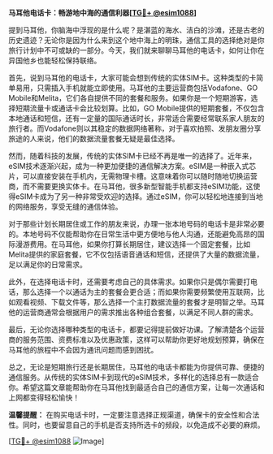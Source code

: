 **马耳他电话卡：畅游地中海的通信利器[[TG💪+ @esim1088](https://t.me/s/esim1088)]**

提到马耳他，你脑海中浮现的是什么呢？是湛蓝的海水、洁白的沙滩，还是古老的历史遗迹？无论你是因为什么来到这个地中海上的明珠，通信工具的选择绝对是你旅行计划中不可或缺的一部分。今天，我们就来聊聊马耳他的电话卡，如何让你在异国他乡也能轻松保持联络。

首先，说到马耳他的电话卡，大家可能会想到传统的实体SIM卡。这种类型的卡简单易用，只需插入手机就能立即使用。马耳他的主要运营商包括Vodafone、GO Mobile和Melita，它们各自提供不同的套餐和服务。如果你是一个短期游客，选择短期流量卡或通话卡会比较划算。比如，GO Mobile提供的短期套餐，不仅包含本地通话和短信，还有一定量的国际通话时长，非常适合需要经常联系家人朋友的旅行者。而Vodafone则以其稳定的数据网络著称，对于喜欢拍照、发朋友圈分享旅途的人来说，他们的数据流量套餐无疑是最佳选择。

然而，随着科技的发展，传统的实体SIM卡已经不再是唯一的选择了。近年来，eSIM技术逐渐兴起，成为一种更加便捷的通信解决方案。eSIM是一种嵌入式芯片，可以直接安装在手机内，无需物理卡槽。这意味着你可以随时随地切换运营商，而不需要更换实体卡。在马耳他，很多新型智能手机都支持eSIM功能，这使得eSIM卡成为了另一种非常受欢迎的选择。通过eSIM，你可以轻松地连接到当地的网络服务，享受无缝的通信体验。

对于那些计划长期居住或工作的朋友来说，办理一张本地号码的电话卡是非常必要的。本地号码不仅能帮助你在日常生活中更方便地与他人沟通，还能避免高昂的国际漫游费用。在马耳他，如果你打算长期居住，建议选择一个固定套餐，比如Melita提供的家庭套餐，它不仅包括语音通话和短信，还提供了大量的数据流量，足以满足你的日常需求。

此外，在选择电话卡时，还需要考虑自己的具体需求。如果你只是偶尔需要打电话，那么选择一个以通话为主的套餐会更合适；而如果你需要频繁使用互联网，比如观看视频、下载文件等，那么选择一个主打数据流量的套餐才是明智之举。马耳他的运营商通常会根据用户的需求推出各种组合套餐，以满足不同人群的需求。

最后，无论你选择哪种类型的电话卡，都要记得提前做好功课。了解清楚各个运营商的服务范围、资费标准以及优惠政策，这样可以帮助你更好地规划预算，确保在马耳他的旅程中不会因为通讯问题而感到困扰。

总之，无论是短期旅行还是长期居住，马耳他的电话卡都能为你提供可靠、便捷的通信服务。从传统的实体SIM卡到现代的eSIM技术，多样化的选择总有一款适合你。希望这篇文章能帮助你在马耳他找到最适合自己的通信方案，让每一次通话和上网都变得轻松愉快！

**温馨提醒：** 在购买电话卡时，一定要注意选择正规渠道，确保卡的安全性和合法性。同时，也要留意自己的手机是否支持所选卡的频段，以免造成不必要的麻烦。

[[TG💪+ @esim1088](https://t.me/s/esim1088) ![Image](https://i.postimg.cc/4NQfJmqS/Snipaste-2025-05-13-00-14-12.png)]